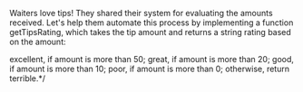 Waiters love tips! They shared their system for evaluating the amounts received. 
Let's help them automate this process by implementing a function getTipsRating, which takes the tip amount and returns a string rating based on the amount:

excellent, if amount is more than 50;
great, if amount is more than 20;
good, if amount is more than 10;
poor, if amount is more than 0;
otherwise, return terrible.*/ 
